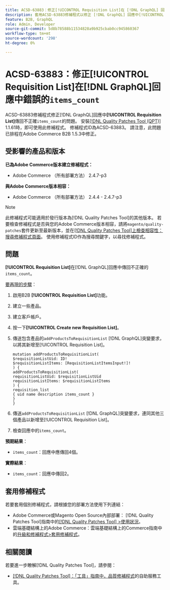 ```yaml
---
title: ACSD-63883：修正[!UICONTROL Requisition List]在 [!DNL GraphQL] 回應中錯誤的「items_count」
description: 套用ACSD-63883修補程式以修正 [!DNL GraphQL] 回應中[!UICONTROL Requisition List]傳回不正確「items_count」的問題。
feature: B2B, GraphQL
role: Admin, Developer
source-git-commit: 5d8b78588b11534828a9b925cbab0cc945860367
workflow-type: tm+mt
source-wordcount: '298'
ht-degree: 0%

---
```


# ACSD-63883：修正[!UICONTROL Requisition List]在[!DNL GraphQL]回應中錯誤的`items_count`

ACSD-63883修補程式修正[!DNL GraphQL]回應中&#x200B;**[!UICONTROL Requisition List]**&#x200B;傳回不正確`items_count`的問題。 安裝[[!DNL Quality Patches Tool (QPT)]](/help/tools/quality-patches-tool/quality-patches-tool-to-self-serve-quality-patches.md) 1.1.61時，即可使用此修補程式。 修補程式ID為ACSD-63883。 請注意，此問題已排程在Adobe Commerce B2B 1.5.3中修正。

## 受影響的產品和版本

**已為Adobe Commerce版本建立修補程式：**

* Adobe Commerce （所有部署方法） 2.4.7-p3

**與Adobe Commerce版本相容：**

* Adobe Commerce （所有部署方法） 2.4.4 - 2.4.7-p3

>[!NOTE]
>
>此修補程式可能適用於發行版本為[!DNL Quality Patches Tool]的其他版本。 若要檢查修補程式是否與您的Adobe Commerce版本相容，請將`magento/quality-patches`套件更新至最新版本，並在[[!DNL Quality Patches Tool]上檢查相容性：搜尋修補程式頁面](https://experienceleague.adobe.com/tools/commerce-quality-patches/index.html?lang=zh-Hant)。 使用修補程式ID作為搜尋關鍵字，以尋找修補程式。

## 問題

**[!UICONTROL Requisition List]**&#x200B;在[!DNL GraphQL]回應中傳回不正確的`items_count`。


<u>要再現的步驟</u>：

1. 啟用B2B **[!UICONTROL Requisition List]**&#x200B;功能。
1. 建立一些產品。
1. 建立客戶帳戶。
1. 按一下&#x200B;**[!UICONTROL Create new Requisition List]**。
1. 傳送包含產品的`addProductsToRequisitionList` [!DNL GraphQL]突變要求，以將其新增至[!UICONTROL Requisition List]。

   ```
   mutation addProductsToRequisitionList(
   $requisitionListUid: ID!
   $requisitionListItems: [RequisitionListItemsInput!]!
   ) {
   addProductsToRequisitionList(
   requisitionListUid: $requisitionListUid
   requisitionListItems: $requisitionListItems
   ) {
   requisition_list
   { uid name description items_count }
   }
   }
   ```

1. 傳送`addProductsToRequisitionList` [!DNL GraphQL]突變要求，連同其他三個產品以新增至[!UICONTROL Requisition List]。
1. 檢查回應中的`items_count`。

**預期結果**：

* `items_count`：回應中應傳回4個。

**實際結果**：

* `items_count`：回應中傳回2。

## 套用修補程式

若要套用個別修補程式，請根據您的部署方法使用下列連結：

* Adobe Commerce或Magento Open Source內部部署： [!DNL Quality Patches Tool]指南中的[[!DNL Quality Patches Tool] >使用狀況](/help/tools/quality-patches-tool/usage.md)。
* 雲端基礎結構上的Adobe Commerce：雲端基礎結構上的Commerce指南中的[升級和修補程式>套用修補程式](https://experienceleague.adobe.com/docs/commerce-cloud-service/user-guide/develop/upgrade/apply-patches.html?lang=zh-Hant)。


## 相關閱讀

若要進一步瞭解[!DNL Quality Patches Tool]，請參閱：

* [[!DNL Quality Patches Tool]：「工具」指南中，品質修補程式](/help/tools/quality-patches-tool/quality-patches-tool-to-self-serve-quality-patches.md)的自助服務工具。
